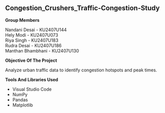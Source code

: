 ## Congestion_Crushers_Traffic-Congestion-Study

**Group Members**

Nandani Desai - KU2407U144
<br/>Hely Modi - KU2407U073
<br/>Riya Singh - KU2407U183
<br/>Rudra Desai - KU2407U186
<br/>Manthan Bhambhani - KU2407U130

**Objective Of The Project**

Analyze urban traffic data to identify congestion hotspots and peak times.

**Tools And Libraries Used**

* Visual Studio Code
* NumPy 
* Pandas
* Matplotlib
